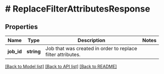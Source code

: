 # # ReplaceFilterAttributesResponse

## Properties

Name | Type | Description | Notes
------------ | ------------- | ------------- | -------------
**job_id** | **string** | Job that was created in order to replace filter attributes. |

[[Back to Model list]](../../README.md#models) [[Back to API list]](../../README.md#endpoints) [[Back to README]](../../README.md)
